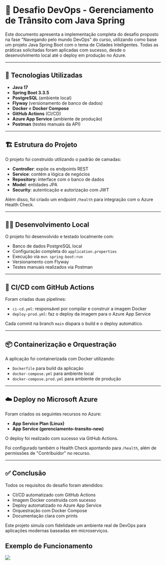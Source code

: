 # 📘 Desafio DevOps - Gerenciamento de Trânsito com Java Spring

Este documento apresenta a implementação completa do desafio proposto na fase "Navegando pelo mundo DevOps" do curso, utilizando como base um projeto Java Spring Boot com o tema de Cidades Inteligentes. Todas as práticas solicitadas foram aplicadas com sucesso, desde o desenvolvimento local até o deploy em produção no Azure.

---

## 🔧 Tecnologias Utilizadas
- **Java 17**
- **Spring Boot 3.3.5**
- **PostgreSQL** (ambiente local)
- **Flyway** (versionamento de banco de dados)
- **Docker** e **Docker Compose**
- **GitHub Actions** (CI/CD)
- **Azure App Service** (ambiente de produção)
- **Postman** (testes manuais da API)

---

## 🏗️ Estrutura do Projeto
O projeto foi construído utilizando o padrão de camadas:
- **Controller**: expõe os endpoints REST
- **Service**: contém a lógica de negócios
- **Repository**: interface com o banco de dados
- **Model**: entidades JPA
- **Security**: autenticação e autorização com JWT

Além disso, foi criado um endpoint `/health` para integração com o Azure Health Check.

---

## 👨‍💻 Desenvolvimento Local
O projeto foi desenvolvido e testado localmente com:
- Banco de dados PostgreSQL local
- Configuração completa do `application.properties`
- Execução via `mvn spring-boot:run`
- Versionamento com Flyway
- Testes manuais realizados via Postman

---

## 🔁 CI/CD com GitHub Actions
Foram criadas duas pipelines:
- `ci-cd.yml`: responsável por compilar e construir a imagem Docker
- `deploy-prod.yml`: faz o deploy da imagem para o Azure App Service

Cada commit na branch `main` dispara o build e o deploy automático.

---

## 📦 Containerização e Orquestração
A aplicação foi containerizada com Docker utilizando:
- `Dockerfile` para build da aplicação
- `docker-compose.yml` para ambiente local
- `docker-compose.prod.yml` para ambiente de produção

---

## ☁️ Deploy no Microsoft Azure
Foram criados os seguintes recursos no Azure:
- **App Service Plan (Linux)**
- **App Service (gerenciamento-transito-new)**

O deploy foi realizado com sucesso via GitHub Actions.

Foi configurado também o Health Check apontando para `/health`, além de permissões de "Contribuidor" no recurso.

---

## ✅ Conclusão
Todos os requisitos do desafio foram atendidos:
- CI/CD automatizado com GitHub Actions
- Imagem Docker construída com sucesso
- Deploy automatizado no Azure App Service
- Orquestração com Docker Compose
- Documentação clara com prints

Este projeto simula com fidelidade um ambiente real de DevOps para aplicações modernas baseadas em microserviços.

## Exemplo de Funcionamento

![](/assets/Gerenciamento-transito.gif)
